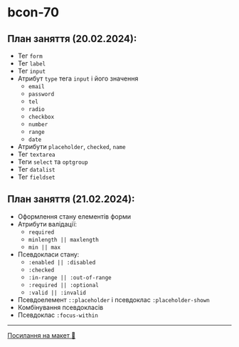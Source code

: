 # bcon-70

## План заняття (20.02.2024):

- Тег `form`
- Тег `label`
- Тег `input`
- Атрибут `type` тега `input` і його значення
  - `email`
  - `password`
  - `tel`
  - `radio`
  - `checkbox`
  - `number`
  - `range`
  - `date`
- Атрибути `placeholder`, `checked`, `name`
- Тег `textarea`
- Теги `select` та `optgroup`
- Тег `datalist`
- Тег `fieldset`

## План заняття (21.02.2024):

- Оформлення стану елементів форми
- Атрибути валідації:
  - `required`
  - `minlength || maxlength`
  - `min || max`
- Псевдокласи стану:
  - `:enabled || :disabled`
  - `:checked`
  - `:in-range || :out-of-range`
  - `:required || :optional`
  - `:valid || :invalid`
- Псевдоелемент `::placeholder` і псевдоклас `:placeholder-shown`
- Комбінування псевдокласів
- Псевдоклас `:focus-within`

---

[Посилання на макет 🎨](https://www.figma.com/file/SHNrA7r9RBXLqDUVYZjL1g/Simply-Chocolate?type=design&node-id=606%3A34&mode=design&t=nRzD3pyVqUjvLrgn-1)
